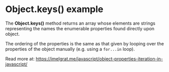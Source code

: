 # Object.keys() example

The **Object.keys()** method returns an array whose elements are strings representing the names the enumerable properties found directly upon object. 

The ordering of the properties is the same as that given by looping over the properties of the object manually (e.g. using a `for...in` loop).

Read more at: https://imelgrat.me/javascript/object-properties-iteration-in-javascript/
